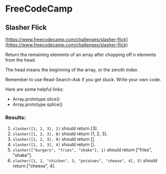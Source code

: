 # FreeCodeCamp
## Slasher Flick

[https://www.freecodecamp.com/challenges/slasher-flick](https://www.freecodecamp.com/challenges/slasher-flick)

Return the remaining elements of an array after chopping off n elements from the head.

The head means the beginning of the array, or the zeroth index.

Remember to use Read-Search-Ask if you get stuck. Write your own code.

Here are some helpful links:

* Array.prototype.slice()
* Array.prototype.splice()

### Results:
1. `slasher([1, 2, 3], 2)` should return [3].
2. `slasher([1, 2, 3], 0)` should return [1, 2, 3].
3. `slasher([1, 2, 3], 9)` should return [].
4. `slasher([1, 2, 3], 4)` should return [].
5. `slasher(["burgers", "fries", "shake"], 1)` should return ["fries", "shake"].
6. `slasher([1, 2, "chicken", 3, "potatoes", "cheese", 4], 5)` should return ["cheese", 4].
